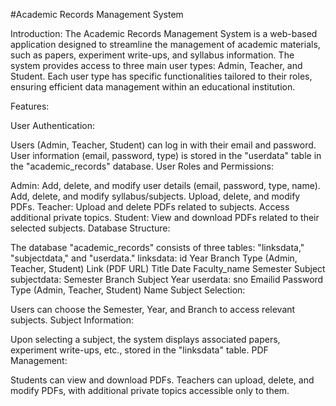 #Academic Records Management System

Introduction:
The Academic Records Management System is a web-based application designed to streamline the management of academic materials, such as papers, experiment write-ups, and syllabus information. The system provides access to three main user types: Admin, Teacher, and Student. Each user type has specific functionalities tailored to their roles, ensuring efficient data management within an educational institution.

Features:

User Authentication:

Users (Admin, Teacher, Student) can log in with their email and password.
User information (email, password, type) is stored in the "userdata" table in the "academic_records" database.
User Roles and Permissions:

Admin:
Add, delete, and modify user details (email, password, type, name).
Add, delete, and modify syllabus/subjects.
Upload, delete, and modify PDFs.
Teacher:
Upload and delete PDFs related to subjects.
Access additional private topics.
Student:
View and download PDFs related to their selected subjects.
Database Structure:

The database "academic_records" consists of three tables: "linksdata," "subjectdata," and "userdata."
linksdata:
id
Year
Branch
Type (Admin, Teacher, Student)
Link (PDF URL)
Title
Date
Faculty_name
Semester
Subject
subjectdata:
Semester
Branch
Subject
Year
userdata:
sno
Emailid
Password
Type (Admin, Teacher, Student)
Name
Subject Selection:

Users can choose the Semester, Year, and Branch to access relevant subjects.
Subject Information:

Upon selecting a subject, the system displays associated papers, experiment write-ups, etc., stored in the "linksdata" table.
PDF Management:

Students can view and download PDFs.
Teachers can upload, delete, and modify PDFs, with additional private topics accessible only to them.
